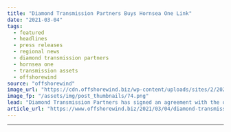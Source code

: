```yaml
---
title: "Diamond Transmission Partners Buys Hornsea One Link"
date: "2021-03-04"
tags: 
  - featured
  - headlines
  - press releases
  - regional news
  - diamond transmission partners
  - hornsea one
  - transmission assets
  - offshorewind
source: "offshorewind"
image_url: "https://cdn.offshorewind.biz/wp-content/uploads/sites/2/2021/03/04123003/Diamond-Transmission-Partners-Buys-Hornsea-One-Link.png"
image_fp: "/assets/img/post_thumbnails/74.png"
lead: "Diamond Transmission Partners has signed an agreement with the owners of the Hornsea One"
article_url: "https://www.offshorewind.biz/2021/03/04/diamond-transmission-partners-buys-hornsea-one-link/"
---
```


---
